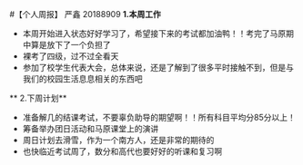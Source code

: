 #【个人周报】 严鑫 20188909
**1.本周工作**

- 本周开始进入状态好好学习了，希望接下来的考试都加油鸭！！考完了马原期中算是放下了一个负担了
- 裸考了四级，过不过全看天
- 参加了校学生代表大会，总体来说，还是了解到了很多平时接触不到，但是与我们的校园生活息息相关的东西吧

** 2.下周计划**

- 准备解几的结课考试，不要辜负助导的期望啊！！所有科目平均分85分以上！
- 筹备举办团日活动和马原课堂上的演讲
- 周日计划去滑雪，作为一个南方人，还是非常的期待的
- 也快临近考试周了，数分和高代也要好好的听课和复习啊
